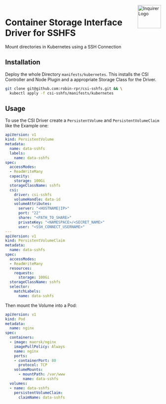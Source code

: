 <img width="75px" height="75px" align="right" alt="Inquirer Logo" src="https://raw.githubusercontent.com/robin-rpr/csi-sshfs/master/csi-sshfs.svg" title="csi-sshfs"/>

# Container Storage Interface Driver for SSHFS
Mount directories in Kubernetes using a SSH Connection

## Installation

Deploy the whole Directory `manifests/kubernetes`.
This installs the CSI Controller and Node Plugin and a appropriate Storage Class for the Driver.

```bash
git clone git@github.com:robin-rpr/csi-sshfs.git && \
  kubectl apply -f csi-sshfs/manifests/kubernetes
```

## Usage
To use the CSI Driver create a `PersistentVolume` and `PersistentVolumeClaim` like the Example one:
```yaml
apiVersion: v1
kind: PersistentVolume
metadata:
  name: data-sshfs
  labels:
    name: data-sshfs
spec:
  accessModes:
  - ReadWriteMany
  capacity:
    storage: 100Gi
  storageClassName: sshfs
  csi:
    driver: csi-sshfs
    volumeHandle: data-id
    volumeAttributes:
      server: "<HOSTNAME|IP>"
      port: "22"
      share: "<PATH_TO_SHARE>"
      privateKey: "<NAMESPACE>/<SECRET_NAME>"
      user: "<SSH_CONNECT_USERNAME>"
---
apiVersion: v1
kind: PersistentVolumeClaim
metadata:
  name: data-sshfs
spec:
  accessModes:
  - ReadWriteMany
  resources:
    requests:
      storage: 100Gi
  storageClassName: sshfs
  selector:
    matchLabels:
      name: data-sshfs
```

Then mount the Volume into a Pod:
```yaml
apiVersion: v1
kind: Pod
metadata:
  name: nginx 
spec:
  containers:
  - image: maersk/nginx
    imagePullPolicy: Always
    name: nginx
    ports:
    - containerPort: 80
      protocol: TCP
    volumeMounts:
      - mountPath: /var/www
        name: data-sshfs
  volumes:
  - name: data-sshfs
    persistentVolumeClaim:
      claimName: data-sshfs
```
